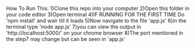 How To Run This:
1)Clone this repo into your computer
2)Open this folder in your code editor
3)Open terminal
4)IF RUNNING FOR THE FIRST TIME 
    Do 'npm install' and wair till it loads
5)Now navigate to the file 'app.js'
6)in the terminal type 'node app.js'
7)you can view the output in 'http://localhost:5000/' on your chrome browser
8)The port mentioned in the step7 may change but can be seen in 'app.js'
